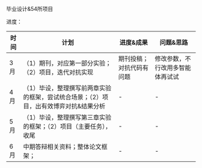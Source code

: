 毕业设计&54所项目

进度：


| 时间 | 计划 | 进度&成果 | 问题&思路 |
| ---- | ---- | --------- | --------- |
| 3月  | （1）期刊，对应第一部分实验；（2）项目，迭代对抗实现 | 期刊投稿；对抗代码有问题 | 修改参数，不行改用多智能体再试试 |
| 4月  | （1）毕设，整理撰写前两章实验的框架，尝试统合场景；（2）项目，出有效博弈对抗&结果分析 | - | - |
| 5月  | （1）毕设，整理撰写第三章实验的框架；（2）项目（主要任务），收尾 | - | - |
| 6月  | 中期答辩相关资料；整体论文框架； | - | - |
